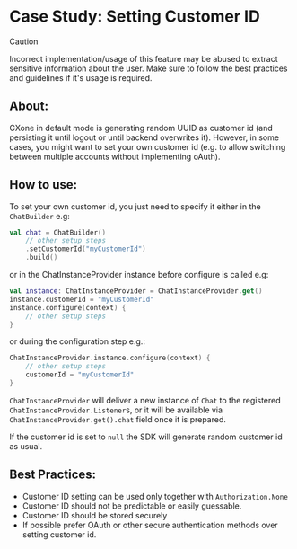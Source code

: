 # Case Study: Setting Customer ID
> [!CAUTION]
> Incorrect implementation/usage of this feature may be abused to extract sensitive
> information about the user. Make sure to follow the best practices and guidelines if
> it's usage is required.

## About:
CXone in default mode is generating random UUID as customer id (and persisting it
until logout or until backend overwrites it).
However, in some cases, you might want to set your own customer id 
(e.g. to allow switching between multiple accounts without implementing oAuth).

## How to use:
To set your own customer id, you just need to specify it either in the `ChatBuilder`
e.g:
```kotlin
val chat = ChatBuilder()
    // other setup steps
    .setCustomerId("myCustomerId")
    .build()
```
or in the ChatInstanceProvider instance before configure is called
e.g:
```kotlin
val instance: ChatInstanceProvider = ChatInstanceProvider.get()
instance.customerId = "myCustomerId"
instance.configure(context) {
    // other setup steps
}
```
or during the configuration step
e.g.:
```kotlin
ChatInstanceProvider.instance.configure(context) {
    // other setup steps
    customerId = "myCustomerId"
}
```
`ChatInstanceProvider` will deliver a new instance of `Chat` to the registered `ChatInstanceProvider.Listener`s,
or it will be available via `ChatInstanceProvider.get().chat` field once it is prepared.

If the customer id is set to `null` the SDK will generate random customer id as usual.

## Best Practices:
 - Customer ID setting can be used only together with `Authorization.None`
 - Customer ID should not be predictable or easily guessable.
 - Customer ID should be stored securely
 - If possible prefer OAuth or other secure authentication methods over setting customer id.
